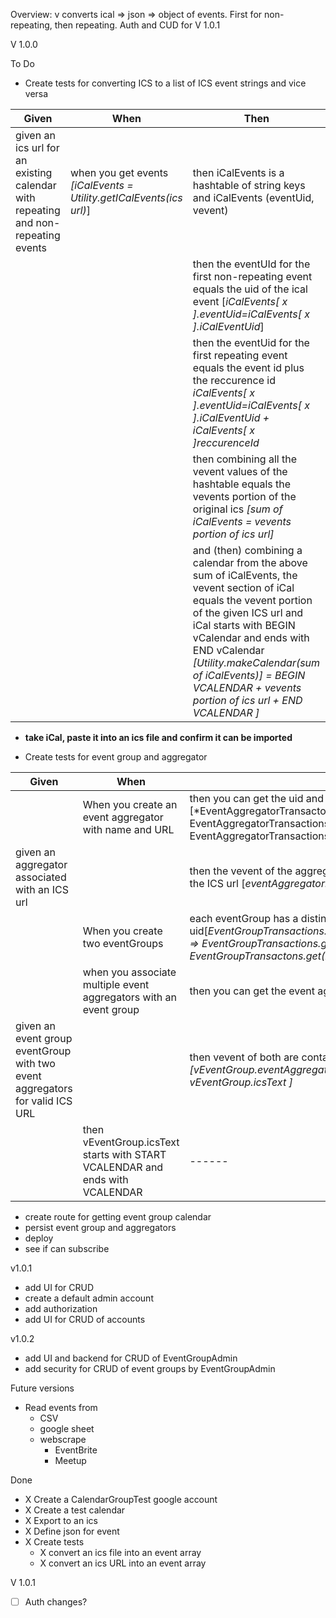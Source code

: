 
Overview: 
v converts ical => json => object of events.   First for non-repeating, then repeating.  Auth and CUD for V 1.0.1

V 1.0.0

To Do

- Create tests for converting ICS to a list of ICS event strings and vice versa 

|Given|When|Then|
|-----|----|----|
| given an ics url for an existing calendar with repeating and non-repeating events|when you get events *[iCalEvents = Utility.getICalEvents(ics url)*]|then iCalEvents is a hashtable of string keys and iCalEvents (eventUid, vevent)|
||| then the eventUId for the first non-repeating event equals the uid of the ical event [*iCalEvents[ x ].eventUid=iCalEvents[ x ].iCalEventUid*]|
||| then the eventUid for the first repeating event equals the event id plus the reccurence id *iCalEvents[ x ].eventUid=iCalEvents[ x ].iCalEventUid + iCalEvents[ x ]reccurenceId*|
||| then combining all the vevent values of the hashtable equals the vevents portion of the original ics *[sum of iCalEvents = vevents portion of ics url]*|
||| and (then) combining a calendar from the above sum of iCalEvents, the vevent section of iCal equals the vevent portion of the given ICS url and iCal starts with BEGIN vCalendar and ends with END vCalendar *[Utility.makeCalendar(sum of iCalEvents)] = BEGIN VCALENDAR + vevents portion of ics url + END VCALENDAR ]*|
   - **take iCal, paste it into an ics file and confirm it can be imported**

- Create tests for event group and aggregator

|Given|When|Then|
|-----|----|----|
||When you create an event aggregator with name and URL|then you can get the uid and URL of the event aggregator [*EventAggregatorTransactons.create(name, url) => EventAggregatorTransactions.get(name).url = url and EventAggregatorTransactions.uid is defined|
|given an aggregator associated with an ICS url||then the vevent of the aggregator equals Aregator.equals the vevent portion of the ICS url [*eventAggregator.vevents = vevent portion of the ICS url*] |
||When you create two eventGroups|each eventGroup has a distinct uid[*EventGroupTransactions.create(name1),EventGroupActions.create(name2) => EventGroupTransactions.get(name1).uid != EventGroupTransactons.get(name2).uid* ]|
|| when you associate multiple event aggregators with an event group|then you can get the event aggregators for the event group|
|given an event group eventGroup with two event aggregators for valid ICS URL|| then vevent of both are contained within the subscribable calendar *[vEventGroup.eventAggregator[0 and 1].vevents are contained within vEventGroup.icsText ]*|
||then vEventGroup.icsText starts with START VCALENDAR and ends with VCALENDAR|------
- create route for getting event group calendar
- persist event group and aggregators
- deploy
- see if can subscribe

v1.0.1
- add UI for CRUD
- create a default admin account
- add authorization
- add UI for CRUD of accounts

v1.0.2
- add UI and backend for CRUD of EventGroupAdmin
- add security for CRUD of event groups by EventGroupAdmin

Future versions
- Read events from
  - CSV
  - google sheet
  - webscrape
    - EventBrite
    - Meetup

  
Done
- X Create a CalendarGroupTest google account
- X Create a test calendar
- X Export to an ics
- X Define json for event
- X Create tests
  - X convert an ics file into an event array
  - X convert an ics URL into an event array



V 1.0.1
- [ ] Auth changes?

